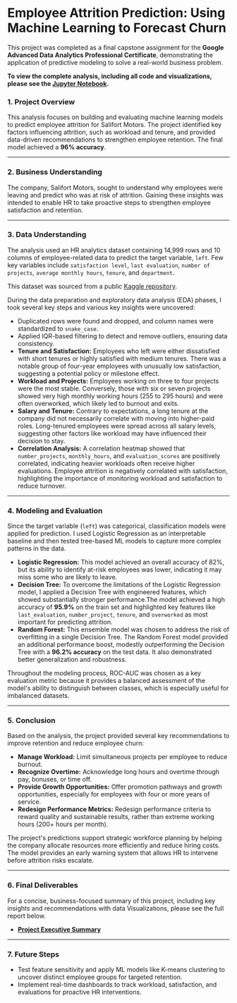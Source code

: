 # Employee Attrition Prediction: Using Machine Learning to Forecast Churn

This project was completed as a final capstone assignment for the **Google Advanced Data Analytics Professional Certificate**, demonstrating the application of predictive modeling to solve a real-world business problem.

**To view the complete analysis, including all code and visualizations, please see the [Jupyter Notebook](link/to/your/notebook.ipynb).**

### 1. Project Overview
This analysis focuses on building and evaluating machine learning models to predict employee attrition for Salifort Motors. The project identified key factors influencing attrition, such as workload and tenure, and provided data-driven recommendations to strengthen employee retention. The final model achieved a **96% accuracy**.

---

### 2. Business Understanding
The company, Salifort Motors, sought to understand why employees were leaving and predict who was at risk of attrition. Gaining these insights was intended to enable HR to take proactive steps to strengthen employee satisfaction and retention.

---

### 3. Data Understanding

The analysis used an HR analytics dataset containing 14,999 rows and 10 columns of employee-related data to predict the target variable, `left`. Few key variables include `satisfaction level`, `last evaluation`, `number of projects`, `average monthly hours`, `tenure`, and `department`.

This dataset was sourced from a public [Kaggle repository](https://www.kaggle.com/datasets/mfaisalqureshi/hr-analytics-and-job-prediction?select=HR_comma_sep.csv).

During the data preparation and exploratory data analysis (EDA) phases, I took several key steps and various key insights were uncovered:
* Duplicated rows were found and dropped, and column names were standardized to `snake_case`.
* Applied IQR-based filtering to detect and remove outliers, ensuring data consistency.
* **Tenure and Satisfaction:** Employees who left were either dissatisfied with short tenures or highly satisfied with medium tenures. There was a notable group of four-year employees with unusually low satisfaction, suggesting a potential policy or milestone effect.
* **Workload and Projects:** Employees working on three to four projects were the most stable. Conversely, those with six or seven projects showed very high monthly working hours (255 to 295 hours) and were often overworked, which likely led to burnout and exits.
* **Salary and Tenure:** Contrary to expectations, a long tenure at the company did not necessarily correlate with moving into higher-paid roles. Long-tenured employees were spread across all salary levels, suggesting other factors like workload may have influenced their decision to stay.
* **Correlation Analysis:** A correlation heatmap showed that `number_projects`, `monthly_hours`, and `evaluation_scores` are positively correlated, indicating heavier workloads often receive higher evaluations. Employee attrition is negatively correlated with satisfaction, highlighting the importance of monitoring workload and satisfaction to reduce turnover.

---

### 4. Modeling and Evaluation
Since the target variable (`left`) was categorical, classification models were applied for prediction. I used Logistic Regression as an interpretable baseline and then tested tree-based ML models to capture more complex patterns in the data.

* **Logistic Regression:** This model achieved an overall accuracy of 82%, but its ability to identify at-risk employees was lower, indicating it may miss some who are likely to leave.
* **Decision Tree:** To overcome the limitations of the Logistic Regression model, I applied a Decision Tree with engineered features, which showed substantially stronger performance.The model achieved a high accuracy of **95.9%** on the train set and highlighted key features like `last_evaluation`, `number_project`, `tenure`, and `overworked` as most important for predicting attrition.
* **Random Forest:** This ensemble model was chosen to address the risk of overfitting in a single Decision Tree. The Random Forest model provided an additional performance boost, modestly outperforming the Decision Tree with a **96.2% accuracy** on the test data. It also demonstrated better generalization and robustness.

Throughout the modeling process, ROC-AUC was chosen as a key evaluation metric because it provides a balanced assessment of the model's ability to distinguish between classes, which is especially useful for imbalanced datasets.

---

### 5. Conclusion
Based on the analysis, the project provided several key recommendations to improve retention and reduce employee churn:
* **Manage Workload:** Limit simultaneous projects per employee to reduce burnout.
* **Recognize Overtime:** Acknowledge long hours and overtime through pay, bonuses, or time off.
* **Provide Growth Opportunities:** Offer promotion pathways and growth opportunities, especially for employees with four or more years of service.
* **Redesign Performance Metrics:** Redesign performance criteria to reward quality and sustainable results, rather than extreme working hours (200+ hours per month).

The project's predictions support strategic workforce planning by helping the company allocate resources more efficiently and reduce hiring costs. The model provides an early warning system that allows HR to intervene before attrition risks escalate.

---

### 6. Final Deliverables

For a concise, business-focused summary of this project, including key insights and recommendations with data Visualizations, please see the full report below.

* **[Project Executive Summary](link/to/your/reports/Activity_Templates_Executive_summaries.pdf)**

---

### 7. Future Steps
* Test feature sensitivity and apply ML models like K-means clustering to uncover distinct employee groups for targeted retention.
* Implement real-time dashboards to track workload, satisfaction, and evaluations for proactive HR interventions.
